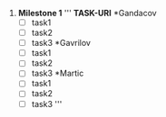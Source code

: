 1. **Milestone 1**
  '''
   **TASK-URI**
    *Gandacov
      *[ ] task1
      *[ ] task2
      *[ ] task3
    *Gavrilov
      *[ ] task1
      *[ ] task2
      *[ ] task3
    *Martic
      *[ ] task1
      *[ ] task2
      *[ ] task3
  '''
